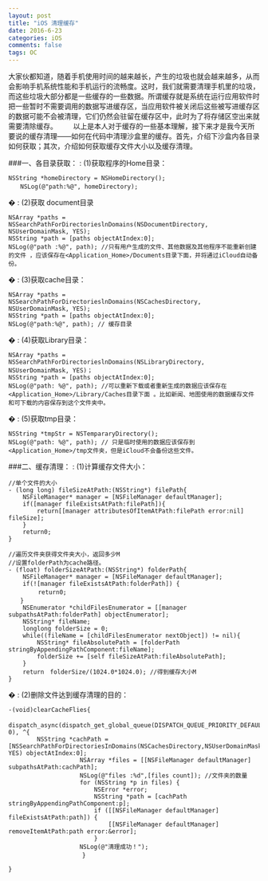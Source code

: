 ```yaml
---
layout: post
title: "iOS 清理缓存"
date: 2016-6-23 
categories: iOS
comments: false
tags: OC 
---
```

大家伙都知道，随着手机使用时间的越来越长，产生的垃圾也就会越来越多，从而会影响手机系统性能和手机运行的流畅度。这时，我们就需要清理手机里的垃圾，而这些垃圾大部分都是一些缓存的一些数据。所谓缓存就是系统在运行应用软件时把一些暂时不需要调用的数据写进缓存区，当应用软件被关闭后这些被写进缓存区的数据可能不会被清理，它们仍然会驻留在缓存区中，此时为了将存储区空出来就需要清除缓存。
　　以上是本人对于缓存的一些基本理解，接下来才是我今天所要说的缓存清理——如何在代码中清理沙盒里的缓存。首先，介绍下沙盒内各目录如何获取；其次，介绍如何获取缓存文件大小以及缓存清理。
<!-- more -->
###一、各目录获取：
:    (1)获取程序的Home目录：

```OC
NSString *homeDirectory = NSHomeDirectory();
　　NSLog(@"path:%@", homeDirectory);
```
�
:    (2)获取 document目录

```
NSArray *paths = NSSearchPathForDirectorieslnDomains(NSDocumentDirectory, NSUserDomainMask, YES);
NSString *path = [paths objectAtIndex:0];
NSLog(@"path :%@", path); //只有用户生成的文件、其他数据及其他程序不能重新创建的文件 ，应该保存在<Application_Home>/Documents目录下面，并将通过iCloud自动备份。
```
�
:    (3)获取cache目录：

```OC
NSArray *paths = NSSearchPathForDirectorieslnDomains(NSCachesDirectory, NSUserDomainMask, YES);
NSString *path = [paths objectAtIndex:0];
NSLog(@"path:%@", path); // 缓存目录
```
�
:   (4)获取Library目录：

```
NSArray *paths = NSSearchPathForDirectorieslnDomains(NSLibraryDirectory, NSUserDomainMask, YES)；
NSString *path = [paths objectAtIndex:0];
NSLog(@"path: %@", path); //可以重新下载或者重新生成的数据应该保存在<Application_Home>/Library/Caches目录下面 。比如新闻、地图使用的数据缓存文件和可下载的内容保存到这个文件夹中。
```
�
:   (5)获取tmp目录：
```
NSString *tmpStr = NSTempararyDirectory();
NSLog(@"path: %@", path); // 只是临时使用的数据应该保存到<Application_Home>/tmp文件夹，但是iCloud不会备份这些文件。
```
###二、缓存清理：
:   (1)计算缓存文件大小：

```
//单个文件的大小
- (long long) fileSizeAtPath:(NSString*) filePath{
    NSFileManager* manager = [NSFileManager defaultManager];
    if([manager fileExistsAtPath:filePath]){
        return[[manager attributesOfItemAtPath:filePath error:nil] fileSize];
    }
    return0;
}

//遍历文件夹获得文件夹大小，返回多少M
//设置folderPath为cache路径。
- (float) folderSizeAtPath:(NSString*) folderPath{
    NSFileManager* manager = [NSFileManager defaultManager];
    if(![manager fileExistsAtPath:folderPath]) {
　　　　　return0;
　　}
    NSEnumerator *childFilesEnumerator = [[manager subpathsAtPath:folderPath] objectEnumerator];
    NSString* fileName;
    longlong folderSize = 0;
    while((fileName = [childFilesEnumerator nextObject]) != nil){
        NSString* fileAbsolutePath = [folderPath stringByAppendingPathComponent:fileName];
        folderSize += [self fileSizeAtPath:fileAbsolutePath];
    }
    return　folderSize/(1024.0*1024.0); //得到缓存大小M
}
```
�
:   (2)删除文件达到缓存清理的目的：
```
-(void)clearCacheFlies{
　dispatch_async(dispatch_get_global_queue(DISPATCH_QUEUE_PRIORITY_DEFAULT, 0), ^{
        NSString *cachPath = [NSSearchPathForDirectoriesInDomains(NSCachesDirectory,NSUserDomainMask, YES) objectAtIndex:0];
                    NSArray *files = [[NSFileManager defaultManager] subpathsAtPath:cachPath];
                    NSLog(@"files :%d",[files count]); //文件夹的数量
                    for (NSString *p in files) {
                        NSError *error;
                        NSString *path = [cachPath stringByAppendingPathComponent:p];
                        if ([[NSFileManager defaultManager] fileExistsAtPath:path]) {
                            [[NSFileManager defaultManager] removeItemAtPath:path error:&error];
                        }
　　　　　　　　　　　　NSLog(@"清理成功！");
                  　 }

}
```